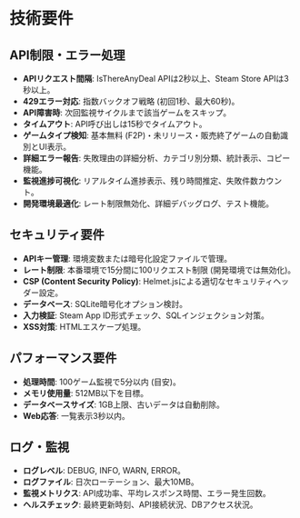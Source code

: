 # 技術要件

## API制限・エラー処理

* **APIリクエスト間隔**: IsThereAnyDeal APIは2秒以上、Steam Store APIは3秒以上。
* **429エラー対応**: 指数バックオフ戦略 (初回1秒、最大60秒)。
* **API障害時**: 次回監視サイクルまで該当ゲームをスキップ。
* **タイムアウト**: API呼び出しは15秒でタイムアウト。
* **ゲームタイプ検知**: 基本無料 (F2P)・未リリース・販売終了ゲームの自動識別とUI表示。
* **詳細エラー報告**: 失敗理由の詳細分析、カテゴリ別分類、統計表示、コピー機能。
* **監視進捗可視化**: リアルタイム進捗表示、残り時間推定、失敗件数カウント。
* **開発環境最適化**: レート制限無効化、詳細デバッグログ、テスト機能。

## セキュリティ要件

* **APIキー管理**: 環境変数または暗号化設定ファイルで管理。
* **レート制限**: 本番環境で15分間に100リクエスト制限 (開発環境では無効化)。
* **CSP (Content Security Policy)**: Helmet.jsによる適切なセキュリティヘッダー設定。
* **データベース**: SQLite暗号化オプション検討。
* **入力検証**: Steam App ID形式チェック、SQLインジェクション対策。
* **XSS対策**: HTMLエスケープ処理。

## パフォーマンス要件

* **処理時間**: 100ゲーム監視で5分以内 (目安)。
* **メモリ使用量**: 512MB以下を目標。
* **データベースサイズ**: 1GB上限、古いデータは自動削除。
* **Web応答**: 一覧表示3秒以内。

## ログ・監視

* **ログレベル**: DEBUG, INFO, WARN, ERROR。
* **ログファイル**: 日次ローテーション、最大10MB。
* **監視メトリクス**: API成功率、平均レスポンス時間、エラー発生回数。
* **ヘルスチェック**: 最終更新時刻、API接続状況、DBアクセス状況。